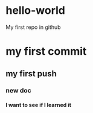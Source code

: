 # hello-world
My first repo in github
<h1>my first commit</h1>	
<h2>my first push</h2>
<h3>new doc</h3>
<h4>I want to see if I learned it</h4>